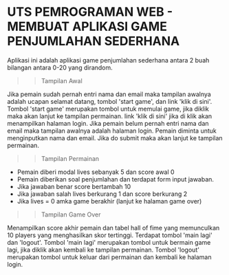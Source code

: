 # UTS PEMROGRAMAN WEB - MEMBUAT APLIKASI GAME PENJUMLAHAN SEDERHANA

Aplikasi ini adalah aplikasi game penjumlahan sederhana antara 2 buah bilangan antara 0-20 yang dirandom. 

>>Tampilan Awal

Jika pemain sudah pernah entri nama dan email maka tampilan awalnya adalah ucapan selamat datang, tombol 'start game', dan link 'klik di sini'.
Tombol 'start game' merupakan tombol untuk memulai game, jika diklik maka akan lanjut ke tampilan permainan.
link 'klik di sini' jika di klik akan menampilkan halaman login.
Jika pemain belum pernah entri nama dan email maka tampilan awalnya adalah halaman login. Pemain diminta untuk menginputkan nama dan email. Jika do submit maka akan lanjut ke tampilan permainan.

>>Tampilan Permainan

- Pemain diberi modal lives sebanyak 5 dan score awal 0
- Pemain diberikan soal penjumlahan dan terdapat form input jawaban.
- Jika jawaban benar score bertambah 10
- Jika jawaban salah lives berkurang 1 dan score berkurang 2
- Jika lives = 0 amka game berakhir (lanjut ke halaman game over) 

>>Tampilan Game Over

Menampilkan score akhir pemain dan tabel hall of fime yang memunculkan 10 players yang menghasilkan skor tertinggi.
Terdapat tombol 'main lagi' dan 'logout'.
Tombol 'main lagi' merupakan tombol untuk bermain game lagi, jika diklik akan kembali ke tampilan permainan.
Tombol 'logout' merupakan tombol untuk keluar dari permainan dan kembali ke halaman login.

